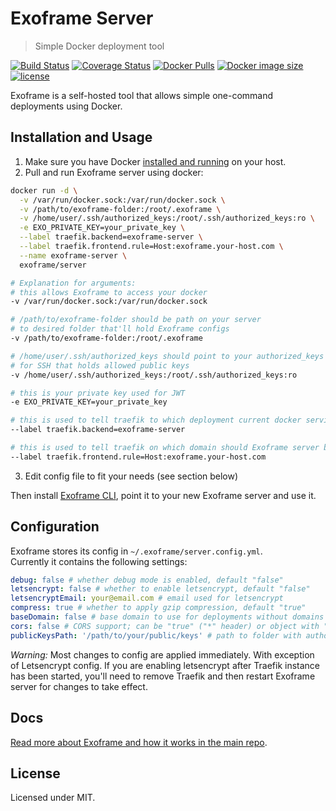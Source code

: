 # Exoframe Server

> Simple Docker deployment tool

[![Build Status](https://travis-ci.org/exoframejs/exoframe-server.svg?branch=master)](https://travis-ci.org/exoframejs/exoframe-server)
[![Coverage Status](https://coveralls.io/repos/github/exoframejs/exoframe-server/badge.svg?branch=master)](https://coveralls.io/github/exoframejs/exoframe-server?branch=master)
[![Docker Pulls](https://img.shields.io/docker/pulls/exoframe/server.svg)](https://hub.docker.com/r/exoframe/server/)
[![Docker image size](https://images.microbadger.com/badges/image/exoframe/server.svg)](https://microbadger.com/images/exoframe/server)
[![license](https://img.shields.io/github/license/mashape/apistatus.svg)](https://opensource.org/licenses/MIT)

Exoframe is a self-hosted tool that allows simple one-command deployments using Docker.

## Installation and Usage

1. Make sure you have Docker [installed and running](https://docs.docker.com/engine/installation/) on your host.
2. Pull and run Exoframe server using docker:

```sh
docker run -d \
  -v /var/run/docker.sock:/var/run/docker.sock \
  -v /path/to/exoframe-folder:/root/.exoframe \
  -v /home/user/.ssh/authorized_keys:/root/.ssh/authorized_keys:ro \
  -e EXO_PRIVATE_KEY=your_private_key \
  --label traefik.backend=exoframe-server \
  --label traefik.frontend.rule=Host:exoframe.your-host.com \
  --name exoframe-server \
  exoframe/server

# Explanation for arguments:
# this allows Exoframe to access your docker
-v /var/run/docker.sock:/var/run/docker.sock

# /path/to/exoframe-folder should be path on your server
# to desired folder that'll hold Exoframe configs
-v /path/to/exoframe-folder:/root/.exoframe

# /home/user/.ssh/authorized_keys should point to your authorized_keys file
# for SSH that holds allowed public keys
-v /home/user/.ssh/authorized_keys:/root/.ssh/authorized_keys:ro

# this is your private key used for JWT
-e EXO_PRIVATE_KEY=your_private_key

# this is used to tell traefik to which deployment current docker service belongs
--label traefik.backend=exoframe-server

# this is used to tell traefik on which domain should Exoframe server be listening
--label traefik.frontend.rule=Host:exoframe.your-host.com
```

3. Edit config file to fit your needs (see section below)

Then install [Exoframe CLI](https://github.com/exoframejs/exoframe), point it to your new Exoframe server and use it.

## Configuration

Exoframe stores its config in `~/.exoframe/server.config.yml`.  
Currently it contains the following settings:

```yaml
debug: false # whether debug mode is enabled, default "false"
letsencrypt: false # whether to enable letsencrypt, default "false"
letsencryptEmail: your@email.com # email used for letsencrypt
compress: true # whether to apply gzip compression, default "true"
baseDomain: false # base domain to use for deployments without domains specified, default "false"
cors: false # CORS support; can be "true" ("*" header) or object with "origin" property, default "false"
publicKeysPath: '/path/to/your/public/keys' # path to folder with authorized_keys, default "~/.ssh"
```

_Warning:_ Most changes to config are applied immediately. With exception of Letsencrypt config. If you are enabling letsencrypt after Traefik instance has been started, you'll need to remove Traefik and then restart Exoframe server for changes to take effect.

## Docs

[Read more about Exoframe and how it works in the main repo](https://github.com/exoframejs/exoframe).

## License

Licensed under MIT.
